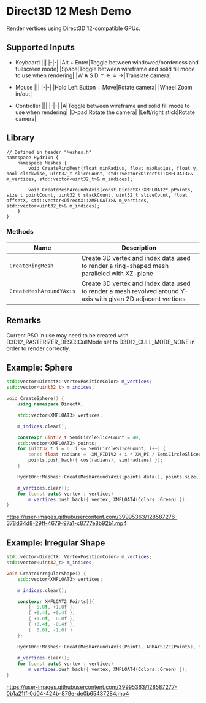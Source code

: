 # Direct3D 12 Mesh Demo

Render vertices using Direct3D 12-compatible GPUs.

## Supported Inputs
- Keyboard
    |||
    |-|-|
    |Alt + Enter|Toggle between windowed/borderless and fullscreen mode|
    |Space|Toggle between wireframe and solid fill mode to use when rendering|
    |W A S D ↑ ← ↓ →|Translate camera|

- Mouse
    |||
    |-|-|
    |Hold Left Button + Move|Rotate camera|
    |Wheel|Zoom in/out|

- Controller
    |||
    |-|-|
    |A|Toggle between wireframe and solid fill mode to use when rendering|
    |D-pad|Rotate the camera|
    |Left/right stick|Rotate camera|

## Library

```
// Defined in header "Meshes.h"
namespace Hydr10n {
    namespace Meshes {
        void CreateRingMesh(float minRadius, float maxRadius, float y, bool clockwise, uint32_t sliceCount, std::vector<DirectX::XMFLOAT3>& m_vertices, std::vector<uint32_t>& m_indices);

        void CreateMeshAroundYAxis(const DirectX::XMFLOAT2* pPoints, size_t pointCount, uint32_t stackCount, uint32_t sliceCount, float offsetX, std::vector<DirectX::XMFLOAT3>& m_vertices, std::vector<uint32_t>& m_indices);
    }
}
```

### Methods
|Name|Description|
|-|-|
|```CreateRingMesh```|Create 3D vertex and index data used to render a ring-shaped mesh paralleled with XZ-plane|
|```CreateMeshAroundYAxis```|Create 3D vertex and index data used to render a mesh revolved around Y-axis with given 2D adjacent vertices|

## Remarks
Current PSO in use may need to be created with D3D12_RASTERIZER_DESC::CullMode set to D3D12_CULL_MODE_NONE in order to render correctly.

## Example: Sphere
```CPP
std::vector<DirectX::VertexPositionColor> m_vertices;
std::vector<uint32_t> m_indices;

void CreateSphere() {
    using namespace DirectX;

    std::vector<XMFLOAT3> vertices;

    m_indices.clear();

    constexpr uint32_t SemiCircleSliceCount = 40;
    std::vector<XMFLOAT2> points;
    for (uint32_t i = 0; i <= SemiCircleSliceCount; i++) {
        const float radians = -XM_PIDIV2 + i * XM_PI / SemiCircleSliceCount;
        points.push_back({ cos(radians), sin(radians) });
    }

    Hydr10n::Meshes::CreateMeshAroundYAxis(points.data(), points.size(), 1, SemiCircleSliceCount * 2, 0, vertices, m_indices);

    m_vertices.clear();
    for (const auto& vertex : vertices)
        m_vertices.push_back({ vertex, XMFLOAT4(Colors::Green) });
}
```

https://user-images.githubusercontent.com/39995363/128587276-378d64d8-29ff-4679-97a1-c8777e8b92b1.mp4

## Example: Irregular Shape
```CPP
std::vector<DirectX::VertexPositionColor> m_vertices;
std::vector<uint32_t> m_indices;

void CreateIrregularShape() {
    std::vector<XMFLOAT3> vertices;

    m_indices.clear();

    constexpr XMFLOAT2 Points[]{
        {  0.0f, +1.0f },
        { +0.4f, +0.4f },
        { +1.0f,  0.0f },
        { +0.4f, -0.4f },
        {  0.0f, -1.0f }
    };

    Hydr10n::Meshes::CreateMeshAroundYAxis(Points, ARRAYSIZE(Points), 5, 30, 0, vertices, m_indices);
    
    m_vertices.clear();
    for (const auto& vertex : vertices)
        m_vertices.push_back({ vertex, XMFLOAT4(Colors::Green) });
}
```

https://user-images.githubusercontent.com/39995363/128587277-0b1a21ff-0d04-424b-879e-de0b65437284.mp4
